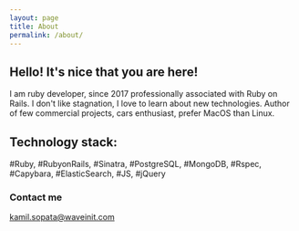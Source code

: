 ```yaml
---
layout: page
title: About
permalink: /about/
---
```


## Hello! It's nice that you are here!

I am ruby developer, since 2017 professionally associated with Ruby on Rails.
I don't like stagnation, I love to learn about new technologies. Author of few commercial projects, cars enthusiast, prefer MacOS than Linux.

## Technology stack:

#Ruby, #RubyonRails, #Sinatra, #PostgreSQL, #MongoDB, #Rspec, #Capybara, #ElasticSearch, #JS, #jQuery

### Contact me

[kamil.sopata@waveinit.com](mailto:kamil.sopata@waveinit.pl)
